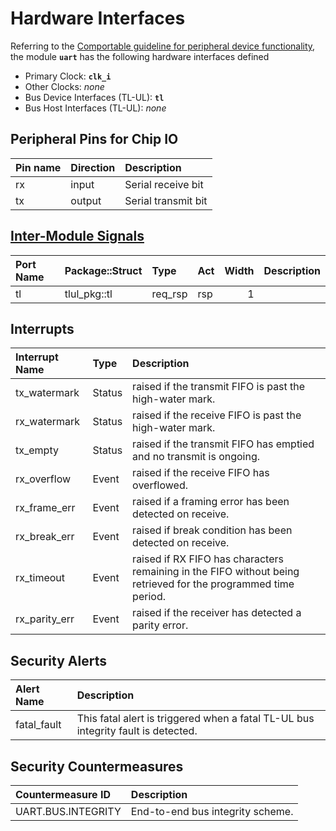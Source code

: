 # Hardware Interfaces

<!-- BEGIN CMDGEN util/regtool.py --interfaces ./hw/ip/uart/data/uart.hjson -->
Referring to the [Comportable guideline for peripheral device functionality](https://opentitan.org/book/doc/contributing/hw/comportability), the module **`uart`** has the following hardware interfaces defined
- Primary Clock: **`clk_i`**
- Other Clocks: *none*
- Bus Device Interfaces (TL-UL): **`tl`**
- Bus Host Interfaces (TL-UL): *none*

## Peripheral Pins for Chip IO

| Pin name   | Direction   | Description         |
|:-----------|:------------|:--------------------|
| rx         | input       | Serial receive bit  |
| tx         | output      | Serial transmit bit |

## [Inter-Module Signals](https://opentitan.org/book/doc/contributing/hw/comportability/index.html#inter-signal-handling)

| Port Name   | Package::Struct   | Type    | Act   |   Width | Description   |
|:------------|:------------------|:--------|:------|--------:|:--------------|
| tl          | tlul_pkg::tl      | req_rsp | rsp   |       1 |               |

## Interrupts

| Interrupt Name   | Type   | Description                                                                                                    |
|:-----------------|:-------|:---------------------------------------------------------------------------------------------------------------|
| tx_watermark     | Status | raised if the transmit FIFO is past the high-water mark.                                                       |
| rx_watermark     | Status | raised if the receive FIFO is past the high-water mark.                                                        |
| tx_empty         | Status | raised if the transmit FIFO has emptied and no transmit is ongoing.                                            |
| rx_overflow      | Event  | raised if the receive FIFO has overflowed.                                                                     |
| rx_frame_err     | Event  | raised if a framing error has been detected on receive.                                                        |
| rx_break_err     | Event  | raised if break condition has been detected on receive.                                                        |
| rx_timeout       | Event  | raised if RX FIFO has characters remaining in the FIFO without being retrieved for the programmed time period. |
| rx_parity_err    | Event  | raised if the receiver has detected a parity error.                                                            |

## Security Alerts

| Alert Name   | Description                                                                       |
|:-------------|:----------------------------------------------------------------------------------|
| fatal_fault  | This fatal alert is triggered when a fatal TL-UL bus integrity fault is detected. |

## Security Countermeasures

| Countermeasure ID   | Description                      |
|:--------------------|:---------------------------------|
| UART.BUS.INTEGRITY  | End-to-end bus integrity scheme. |


<!-- END CMDGEN -->
